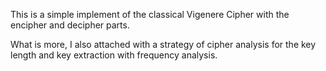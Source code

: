 This is a simple implement of the classical Vigenere Cipher with the encipher and decipher parts.    

What is more, I also attached with a strategy of cipher analysis for the key length and key extraction with frequency analysis.
